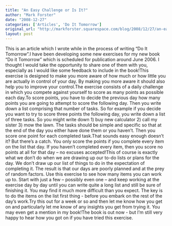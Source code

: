 ```yaml
---
title: "An Easy Challenge or Is It?"
author: "Mark Forster"
date: "2008-12-27"
categories: ['Articles', 'Do It Tomorrow']
original_url: "http://markforster.squarespace.com/blog/2008/12/27/an-easy-challenge-or-is-it.html"
layout: post
---
```


This is an article which I wrote while in the process of writing “Do It Tomorrow”.I have been developing some new exercises for my new book “Do it Tomorrow” which is scheduled for publication around June 2006. I thought I would take the opportunity to share one of them with you, especially as I would like some feedback to include in the book!This exercise is designed to make you more aware of how much or how little you are actually in control of your day. By making you more aware it should also help you to improve your control.The exercise consists of a daily challenge in which you compete against yourself to score as many points as possible each day.To score points, you have to decide the previous day how many points you are going to attempt to score the following day. Then you write down a list comprising that number of tasks. So for example if you decide you want to try to score three points the following day, you write down a list of three tasks. So you might write down 1) buy new calculator 2) call my sister 3) mow the lawn. The tasks should be simple and specific so that at the end of the day you either have done them or you haven’t. Then you score one point for each completed task.That sounds easy enough doesn’t it? But there’s a catch. You only score the points if you complete every item on the list that day. If you haven’t completed every item, then you score no points at all for that day – no excuses accepted!This of course is exactly what we don’t do when we are drawing up our to-do lists or plans for the day. We don’t draw up our list of things to do in the expectation of completing it. The result is that our days are poorly planned and at the prey of random factors. Use this exercise to see how many items you can work up to. Start with just a few – possibly even one – and keep working at the exercise day by day until you can write quite a long list and still be sure of finishing it. You may find it much more difficult than you expect. The key is to do the items on the list first thing - before you embark on the rest of the day’s work.Try this out for a week or so and then let me know how you get on and particularly let me know of any insights you get from trying it. You may even get a mention in my book!The book is out now - but I’m still very happy to hear how you got on if you have tried this exercise.
